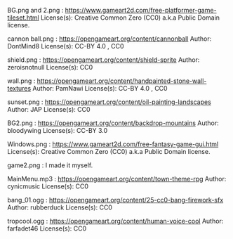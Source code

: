 BG.png and 2.png : https://www.gameart2d.com/free-platformer-game-tileset.html
License(s): Creative Common Zero (CC0) a.k.a Public Domain license.

cannon ball.png : https://opengameart.org/content/cannonball
Author: DontMind8
License(s): CC-BY 4.0 , CC0

shield.png : https://opengameart.org/content/shield-sprite
Author: zeroisnotnull
License(s): CC0

wall.png : https://opengameart.org/content/handpainted-stone-wall-textures
Author: PamNawi
License(s): CC-BY 4.0 , CC0

sunset.png : https://opengameart.org/content/oil-painting-landscapes
Author: JAP
License(s): CC0

BG2.png : https://opengameart.org/content/backdrop-mountains
Author: bloodywing
License(s): CC-BY 3.0

Windows.png : https://www.gameart2d.com/free-fantasy-game-gui.html
License(s): Creative Common Zero (CC0) a.k.a Public Domain license.

game2.png : I made it myself.

MainMenu.mp3 : https://opengameart.org/content/town-theme-rpg
Author: cynicmusic
License(s): CC0

bang_01.ogg : https://opengameart.org/content/25-cc0-bang-firework-sfx
Author: rubberduck
License(s): CC0

tropcool.ogg : https://opengameart.org/content/human-voice-cool
Author: farfadet46
License(s): CC0
